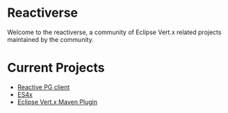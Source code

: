 # Reactiverse

Welcome to the reactiverse, a community of Eclipse Vert.x related projects maintained by the community.

# Current Projects

* [Reactive PG client](/reactive-pg-client/guide/java) 
* [ES4x](/es4x)
* [Eclipse Vert.x Maven Plugin](/vertx-maven-plugin)
